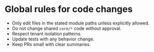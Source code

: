 # Global rules for code changes

- Only edit files in the stated module paths unless explicitly allowed.
- Do not change shared `core/*` code without approval.
- Respect tenant isolation patterns.
- Update tests with any behavior change.
- Keep PRs small with clear summaries.